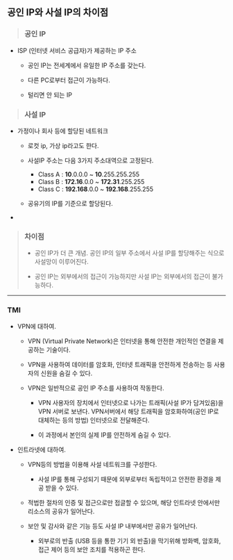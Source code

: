 ## 공인 IP와 사설 IP의 차이점



> ### 공인 IP

- ISP (인터넷 서비스 공급자)가 제공하는 IP 주소
  
  - 공인 IP는 전세계에서 유일한 IP 주소를 갖는다.
  
  - 다른 PC로부터 접근이 가능하다.
  
  - 털리면 안 되는 IP
  
  

> ### 사설 IP

- 가정이나 회사 등에 할당된 네트워크
  
  - 로컷 ip, 가상 ip라고도 한다.
  
  - 사설IP 주소는 다음 3가지 주소대역으로 고정된다.
    
    - Class A : **10**.0.0.0 ~ **10**.255.255.255
    - Class B : **172.16**.0.0 ~ **172.31**.255.255
    - Class C : **192.168**.0.0 ~ **192.168**.255.255
  
  - 공유기의 IP를 기준으로 할당된다.

- 

> ### 차이점
> 
> - 공인 IP가 더 큰 개념. 공인 IP의 일부 주소에서 사설 IP를 할당해주는 식으로 사설망이 이루어진다.
> 
> - 공인 IP는 외부에서의 접근이 가능하지만 사설 IP는 외부에서의 접근이 불가능하다.

---

### TMI

- VPN에 대하여.
  
  - VPN (Virtual Private Network)은 인터넷을 통해 안전한 개인적인 연결을 제공하는 기술이다.
  
  - VPN을 사용하여 데이터를 암호화, 인터넷 트래픽을 안전하게 전송하는 등 사용자의 신원을 숨길 수 있다.
  
  - VPN은 일반적으로 공인 IP 주소를 사용하여 작동한다.
    
    - VPN 사용자의 장치에서 인터넷으로 나가는 트래픽(사설 IP가 담겨있음)을 VPN 서버로 보낸다. VPN서버에서 해당 트래픽을 암호화하여(공인 IP로 대체하는 등의 방법) 인터넷으로 전달해준다.
    
    - 이 과정에서 본인의 실제 IP를 안전하게 숨길 수 있다.

- 인트라넷에 대하여.
  
  - VPN등의 방법을 이용해 사설 네트워크를 구성한다. 
    
    - 사설 IP를 통해 구성되기 때문에 외부로부터 독립적이고 안전한 환경을 제공 받을 수 있다.
  
  - 적법한 절차의 인증 및 접근으로만 접글할 수 있으며, 해당 인트라넷 안에서만 리소스의 공유가 일어난다.
  
  - 보안 및 감사와 같은 기능 등도 사설 IP 내부에서만 공유가 일어난다. 
    
    - 외부로의 반출 (USB 등을 통한 기기 외 반출)을 막기위해 방화벽, 암호화, 접근 제어 등의 보안 조치를 적용하곤 한다.






